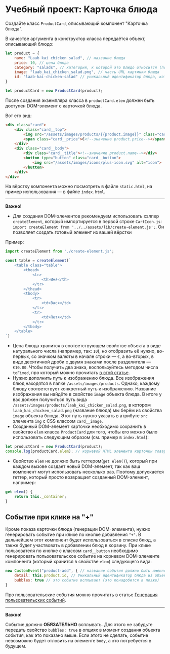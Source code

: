 # Учебный проект: Карточка блюда

Создайте класс `ProductCard`, описывающий компонент "Карточка блюда".

В качестве аргумента в конструктор класса передаётся объект, описывающий блюдо:

```js
let product = {
    name: "Laab kai chicken salad", // название блюда
    price: 10, // цена блюда
    category: "salads", // категория, к которой это блюдо относится (понадобится чуть позже)
    image: "laab_kai_chicken_salad.png", // часть URL картинки блюда
    id: "laab-kai-chicken-salad" // уникальный идентификатор блюда, который нужен для добавления данного его в корзину
}

let productCard = new ProductCard(product);
```

После создания экземпляра класса в `productCard.elem` должен быть доступен DOM-элемент с карточкой блюда.

Вот его вид:

```html
<div class="card">
    <div class="card__top">
        <img src="/assets/images/products/{{product.image}}" class="card__image" alt="product">
        <span class="card__price">€<!--значение product.price--></span>
    </div>
    <div class="card__body">
        <div class="card__title"><!--значение product.name--></div>
        <button type="button" class="card__button">
            <img src="/assets/images/icons/plus-icon.svg" alt="icon">
        </button>
    </div>
</div>
```

На вёрстку компонента можно посмотреть в файле `static.html`, на пример использования — в файле `index.html`.

***

**Важно!**

- Для создания DOM-элементов рекомендуем использовать хэлпер `createElement`, который импортируется в первой строке `CartIcon.js`: `import createElement from '../../assets/lib/create-element.js';`. Он позволяет создать готовый элемент из вашей вёрстки

Пример:

```js
import createElement from './create-element.js';

const table = createElement(`
    <table class="table">
        <thead>
            <tr>
                <th>Имя</th>
            </tr>
        </thead>
        <tbody>
            <tr>
                <td>Вася</td>
            </tr>
            <tr>
                <td>Петя</td>
            </tr>
        </tbody>
    </table>
`)
```
- Цена блюда хранится в соответствующем свойстве объекта в виде натурального числа (например, так: `10`), но отобразить её нужно, во-первых, со значком валюты в начале строки — `€`, а во-вторых, в виде десятичной дроби с двумя знаками после разделителя — `€10.00`. Чтобы получить два знака, воспользуйтесь методом числа `toFixed`, про который можно прочитать [в этой статье](https://learn.javascript.ru/number#okruglenie).
- Нужно дополнить путь к изображению блюда. Все изображения блюд находятся в папке `/assets/images/products`. Однако, каждому блюду соответствует конкретный путь к изображению. Название изображения вы найдёте в свойстве `image` объекта блюда. В итоге у вас должен получиться путь вида `/assets/images/products/laab_kai_chicken_salad.png`, в котором `laab_kai_chicken_salad.png` (название блюда) мы берём из свойства `image` объекта блюда. Этот путь нужно указать в атрибуте `src` элемента `img` с CSS классом `card__image`.
- Созданный DOM-элемент карточки необходимо сохранить в свойство `elem` класса `ProductCard` для того, чтобы его можно было использовать следующим образом (см. пример в `index.html`):

```js
let productCard = new ProductCard(product); 
console.log(productCard.elem); // корневой HTML элемента карточки товара
```

- Свойство `elem` не должно быть геттером(`get elem()`), который при каждом вызове создает новый DOM-элемент, так как ваш компонент могут использовать несколько раз. Поэтому допускается геттер, который просто возвращает созданный DOM-элемент, например:
```js
get elem() {
    return this._container;
}
```

## Событие при клике на "+"

Кроме показа карточки блюда (генерации DOM-элемента), нужно генерировать событие при клике по кнопке добавления `"+"`.
В дальнейшем этот компонент будет использоваться в списке блюд, а также будет участвовать в добавлении блюд в корзину.
При клике пользователя по кнопке с классом `card__button` необходимо генерировать пользовательское событие на корневом DOM-элементе компонента (который хранится в свойстве `elem`) следующего вида: 

```js
new CustomEvent("product-add", { // название события должно быть именно "product-add"
    detail: this.product.id, // Уникальный идентификатор блюда из объекта
    bubbles: true // это событие всплывает (это понадобится в позже)
}
```
Про пользовательские события можно прочитать в статье [Генерация пользовательских событий](https://learn.javascript.ru/dispatch-events).
***
__Важно!__

Событие должно **ОБЯЗАТЕЛЬНО** всплывать. 
Для этого не забудьте передать свойство `bubbles: true` в опциях в момент создания объекта события, как это показано выше. 
Если этого не сделать, событие невозможно будет отловить на элементе `body`, а это потребуется в будущем.
